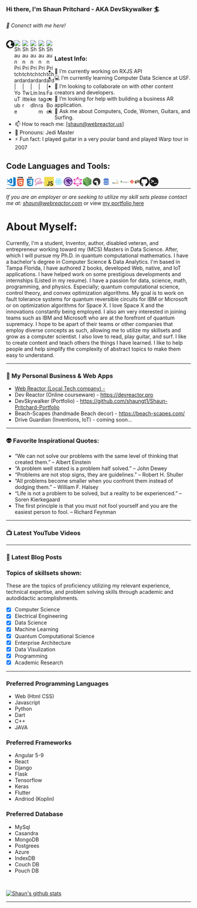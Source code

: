 ### Hi there, I'm Shaun Pritchard - AKA DevSkywalker 🏄

<!--
**shaungt1/shaungt1** is a ✨ _special_ ✨ repository because its `README.md` (this file) appears on your GitHub profile.-->

###### 📢 Conenct with me here!

[<img align="left" alt="" width="22px" src="https://raw.githubusercontent.com/iconic/open-iconic/master/svg/globe.svg" />][website]
[<img align="left" alt="Shaun Pritchard | YouTube" width="22px" src="https://cdn.jsdelivr.net/npm/simple-icons@v3/icons/youtube.svg" />][youtube]
[<img align="left" alt=" Shaun Pritchard | Twitter" width="22px" src="https://cdn.jsdelivr.net/npm/simple-icons@v3/icons/twitter.svg" />][twitter]
[<img align="left" alt="Shaun Pritchard | LinkedIn" width="22px" src="https://cdn.jsdelivr.net/npm/simple-icons@v3/icons/linkedin.svg" />][linkedin]
[<img align="left" alt="Shaun Pritchard | Instagram" width="22px" src="https://cdn.jsdelivr.net/npm/simple-icons@v3/icons/instagram.svg" />][instagram]
[<img align="left" alt="Shaun Pritchard | FaceBook" width="22px" src="https://cdn.jsdelivr.net/npm/simple-icons@v3/icons/facebook.svg" />][facebook]

<br />

### Latest Info:

- 🔭 I’m currently working on RXJS API
- 💻 I’m currently learning Computer Data Science at USF.
- 🚀 I’m looking to collaborate on with other content creators and developers.
- 🤔 I’m looking for help with building a business AR application.
- 💬 Ask me about Computers, Code, Women, Guitars, and Surfing.
- 📫 How to reach me: [shaun@webreactor.us]
- 👾 Pronouns: Jedi Master
- ⚡ Fun fact: I played guitar in a very poular band and played Warp tour in 2007


## Code Languages and Tools:

<img align="left" alt="Visual Studio Code" width="26px" src="https://raw.githubusercontent.com/github/explore/80688e429a7d4ef2fca1e82350fe8e3517d3494d/topics/visual-studio-code/visual-studio-code.png" />
<img align="left" alt="HTML5" width="26px" src="https://raw.githubusercontent.com/github/explore/80688e429a7d4ef2fca1e82350fe8e3517d3494d/topics/html/html.png" />
<img align="left" alt="CSS3" width="26px" src="https://raw.githubusercontent.com/github/explore/80688e429a7d4ef2fca1e82350fe8e3517d3494d/topics/css/css.png" />
<img align="left" alt="Sass" width="26px" src="https://raw.githubusercontent.com/github/explore/80688e429a7d4ef2fca1e82350fe8e3517d3494d/topics/sass/sass.png" />
<img align="left" alt="JavaScript" width="26px" src="https://raw.githubusercontent.com/github/explore/80688e429a7d4ef2fca1e82350fe8e3517d3494d/topics/javascript/javascript.png" />
<img align="left" alt="React" width="26px" src="https://raw.githubusercontent.com/github/explore/80688e429a7d4ef2fca1e82350fe8e3517d3494d/topics/react/react.png" />
<img align="left" alt="Gatsby" width="26px" src="https://raw.githubusercontent.com/github/explore/e94815998e4e0713912fed477a1f346ec04c3da2/topics/gatsby/gatsby.png" />
<img align="left" alt="GraphQL" width="26px" src="https://raw.githubusercontent.com/github/explore/80688e429a7d4ef2fca1e82350fe8e3517d3494d/topics/graphql/graphql.png" />
<img align="left" alt="Node.js" width="26px" src="https://raw.githubusercontent.com/github/explore/80688e429a7d4ef2fca1e82350fe8e3517d3494d/topics/nodejs/nodejs.png" />
<img align="left" alt="Deno" width="26px" src="https://raw.githubusercontent.com/github/explore/361e2821e2dea67711cde99c9c40ed357061cf27/topics/deno/deno.png" />
<img align="left" alt="SQL" width="26px" src="https://raw.githubusercontent.com/github/explore/80688e429a7d4ef2fca1e82350fe8e3517d3494d/topics/sql/sql.png" />
<img align="left" alt="MySQL" width="26px" src="https://raw.githubusercontent.com/github/explore/80688e429a7d4ef2fca1e82350fe8e3517d3494d/topics/mysql/mysql.png" />
<img align="left" alt="MongoDB" width="26px" src="https://raw.githubusercontent.com/github/explore/80688e429a7d4ef2fca1e82350fe8e3517d3494d/topics/mongodb/mongodb.png" />
<img align="left" alt="Git" width="26px" src="https://raw.githubusercontent.com/github/explore/80688e429a7d4ef2fca1e82350fe8e3517d3494d/topics/git/git.png" />
<img align="left" alt="GitHub" width="26px" src="https://raw.githubusercontent.com/github/explore/78df643247d429f6cc873026c0622819ad797942/topics/github/github.png" />
<img align="left" alt="HTML5" width="26px" src="https://raw.githubusercontent.com/github/explore/80688e429a7d4ef2fca1e82350fe8e3517d3494d/topics/terminal/terminal.png"/>

<br/>

---

*If you are an employer or are seeking to utilize my skill sets please contact me at: shaun@webreactor.com* or view [my portfolio here ](https://github.com/shaungt1/Shaun-Pritchard-Portfolio)

# About Myself: 

Currently, I'm a student, Inventor, author, disabled veteran, and entrepreneur working toward my (MCS) Masters in Data Science. After, which I will pursue my Ph.D. in quantum computational mathematics. I have a bachelor's degree in Computer Science & Data Analytics. I'm based in Tampa Florida, I have authored 2 books, developed Web, native, and IoT applications. I have helped work on some prestigious developments and internships (Listed in my resume). I have a passion for data, science, math, programming, and physics. Especially; quantum computational science, control theory, and convex optimization algorithms. My goal is to work on fault tolerance systems for quantum reversible circuits for IBM or Microsoft or on optimization algorithms for Space X. I love Space X and the innovations constantly being employed. I also am very interested in joining teams such as IBM and Microsoft who are at the forefront of quantum supremacy. I hope to be apart of their teams or other companies that employ diverse concepts as such, allowing me to utilize my skillsets and grow as a computer scientist. I also love to read, play guitar, and surf. I like to create content and teach others the things I have learned. I like to help people and help simplify the complexity of abstract topics to make them easy to understand.

---


### 📘 My Personal Business & Web Apps

- [Web Reactor (Local Tech company) - ](https://webreactor.us/)
- Dev Reactor (Online courseware) - https://devreactor.pro
- DevSkywalker (Portfolio) - https://github.com/shaungt1/Shaun-Pritchard-Portfolio
- Beach-Scapes (handmade Beach decor) - https://beach-scapes.com/
- Drive Guardian (Inventions, IoT) - coming soon...

---


###  👽 Favorite Inspirational Quotes:
- “We can not solve our problems with the same level of thinking that created them.” – Albert Einstein
- “A problem well stated is a problem half solved.” – John Dewey
- “Problems are not stop signs, they are guidelines.” – Robert H. Shuller
- “All problems become smaller when you confront them instead of dodging them.” – William F. Halsey
- “Life is not a problem to be solved, but a reality to be experienced.” – Soren Kierkegaard
- The first principle is that you must not fool yourself and you are the easiest person to fool. – Richard Feynman

---

<!--TODO LINK UP ALL DICTIONARIES TO LINKES URLS AND CHANNELS-->

### 📺 Latest YouTube Videos
<!-- YOUTUBE:START 
- [Building BATTLESHIPS Multiplayer Game with Node.js, Express, Socket.io, Heroku | (2/3)](https://www.youtube.com/watch?v=TpAwggQJPUQ)
- [GSAP Typing Animation | Tween & Timeline Basics (2020)](https://www.youtube.com/watch?v=ZT66N5hBiCE)
- [Next Level GitHub Profile README (NEW) | How To Create An Amazing Profile ReadMe With GitHub Actions](https://www.youtube.com/watch?v=ECuqb5Tv9qI)
- [There's more to CONSOLE than .log( ) | Things you didn't know console could do!!](https://www.youtube.com/watch?v=_-bHhEGcDiQ)
- [Simple React.js User Login Authentication | Auth0](https://www.youtube.com/watch?v=MqczHS3Z2bc)
 YOUTUBE:END -->

---


### 📕 Latest Blog Posts
<!-- BLOG-POST-LIST:START
- [Microinteractions: Password Validation Animation](https://dev.to/codestackr/microinteractions-password-validation-animation-5629)
- [Notion + YouTube - A Powerful Combination for Productivity](https://dev.to/codestackr/notion-youtube-a-powerful-combination-for-productivity-1def)
- [Regular Expressions (RegEx) Crash Course](https://dev.to/codestackr/regular-expressions-regex-crash-course-248n)
- [Emmet Part 2 - Advanced](https://dev.to/codestackr/emmet-part-2-advanced-4c65)
- [Deno 1.0 Released! (Easy) REST API Example](https://dev.to/codestackr/deno-1-0-released-easy-rest-api-example-2fbl)
 BLOG-POST-LIST:END -->





### Topics of skillsets shown:
These are the topics of proficiency utilizing my relevant experience, technical expertise,
and problem solving skills through academic and autodidactic acomplishments.

- [x] Computer Science
- [x] Electrical Engineering
- [x] Data Science
- [x] Machine Learning
- [x] Quantum Computational Science
- [x] Enterprise Architecture
- [x] Data Visulization
- [x] Programming
- [x] Academic Research

<hr>



### Preferred Programming Languages 

- Web (Html CSS)
- Javascript
- Python
- Dart
- C++
- JAVA

### Preferred Frameworks

- Angular 5-9
- React
- Django
- Flask
- Tensorflow
- Keras
- Flutter
- Andriod (Koplin)

### Preferred Database

 - MySql
 - Casandra
 - MongoDB
 - Postgrees
 - Azure
 - IndexDB
 - Couch DB
 - Pouch DB


<br />

[![Shaun's github stats](https://github-readme-stats.vercel.app/api?username=shaungt1)](https://github.com/anuraghazra/github-readme-stats)

<hr>

<!-- dictonaries-->
[website]: https://webreactor.us
[twitter]: https://twitter.com/SimpleStupid0
[youtube]: https://www.youtube.com/channel/UC78cpbnaq-eeKGGHIEtUgdw/
[instagram]: https://www.instagram.com/shaun.pritchard1/
[linkedin]: https://www.linkedin.com/in/shaunpritchard1/
[facebook]: https://www.facebook.com/shaunpritchardlive


<!-- delete when profile readme is finished
[webdevplaylist]: https://www.youtube.com/playlist?list=PLkwxH9e_vrAJ0WbEsFA9W3I1W-g_BTsbt
[jsplaylist]: https://www.youtube.com/playlist?list=PLkwxH9e_vrALRJKu7wfXby3MKeflhTu6B
[cssplaylist]: https://www.youtube.com/playlist?list=PLkwxH9e_vrALSdvZuEh6gqQdmDoDIoqz4
[reactplaylist]: https://www.youtube.com/playlist?list=PLkwxH9e_vrAK4TdffpxKY3QGyHCpxFcQ0
-->
